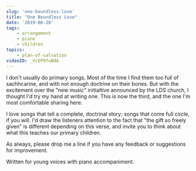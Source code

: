 ```yaml
---
slug: 'one-boundless-love'
title: "One Boundless Love"
date: '2019-06-20'
tags: 
    - arrangement
    - piano
    - children
topics: 
    - plan-of-salvation
videoID: _VcEP9fuNdA
---
```


I don't usually do primary songs.  Most of the time I find them too full of sachhcarine, and with not enough doctrine on their bones.  But with the excitement over the "new music" initialtive announced by the LDS church, I thought I'd try my hand at writing one.  This is now the third, and the one I'm most comfortable sharing here. 

I love songs that tell a complete, doctrinal story; songs that come full circle, if you will.  I'd draw the listeners attention to the fact that "the gift so freely given" is different depending on this verse, and invite you to think about what this teaches our primary children.  

As always, please drop me a line if you have any feedback or suggestions for improvement. 

Written for young voices with piano accompaniment.
